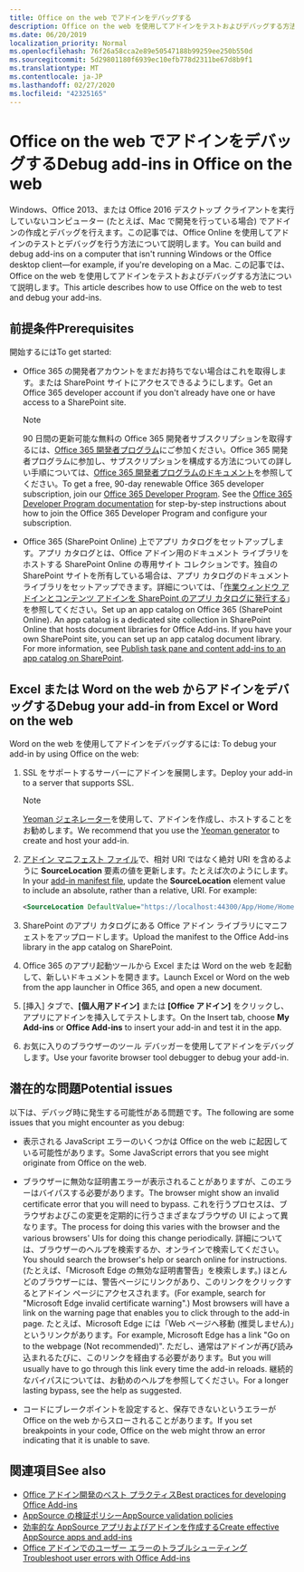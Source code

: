 ```yaml
---
title: Office on the web でアドインをデバッグする
description: Office on the web を使用してアドインをテストおよびデバッグする方法。
ms.date: 06/20/2019
localization_priority: Normal
ms.openlocfilehash: 76f26a58cca2e89e50547188b99259ee250b550d
ms.sourcegitcommit: 5d29801180f6939ec10efb778d2311be67d8b9f1
ms.translationtype: MT
ms.contentlocale: ja-JP
ms.lasthandoff: 02/27/2020
ms.locfileid: "42325165"
---
```

# <a name="debug-add-ins-in-office-on-the-web"></a><span data-ttu-id="db293-103">Office on the web でアドインをデバッグする</span><span class="sxs-lookup"><span data-stu-id="db293-103">Debug add-ins in Office on the web</span></span>


<span data-ttu-id="db293-104">Windows、Office 2013、または Office 2016 デスクトップ クライアントを実行していないコンピューター (たとえば、Mac で開発を行っている場合) でアドインの作成とデバッグを行えます。この記事では、Office Online を使用してアドインのテストとデバッグを行う方法について説明します。</span><span class="sxs-lookup"><span data-stu-id="db293-104">You can build and debug add-ins on a computer that isn't running Windows or the Office desktop client&mdash;for example, if you're developing on a Mac.</span></span> <span data-ttu-id="db293-105">この記事では、Office on the web を使用してアドインをテストおよびデバッグする方法について説明します。</span><span class="sxs-lookup"><span data-stu-id="db293-105">This article describes how to use Office on the web to test and debug your add-ins.</span></span> 

## <a name="prerequisites"></a><span data-ttu-id="db293-106">前提条件</span><span class="sxs-lookup"><span data-stu-id="db293-106">Prerequisites</span></span>

<span data-ttu-id="db293-107">開始するには</span><span class="sxs-lookup"><span data-stu-id="db293-107">To get started:</span></span>

- <span data-ttu-id="db293-108">Office 365 の開発者アカウントをまだお持ちでない場合はこれを取得します。または SharePoint サイトにアクセスできるようにします。</span><span class="sxs-lookup"><span data-stu-id="db293-108">Get an Office 365 developer account if you don't already have one or have access to a SharePoint site.</span></span>

  > [!NOTE]
  > <span data-ttu-id="db293-p102">90 日間の更新可能な無料の Office 365 開発者サブスクリプションを取得するには、[Office 365 開発者プログラム](https://developer.microsoft.com/office/dev-program)にご参加ください。Office 365 開発者プログラムに参加し、サブスクリプションを構成する方法についての詳しい手順については、[Office 365 開発者プログラムのドキュメント](/office/developer-program/office-365-developer-program)を参照してください。</span><span class="sxs-lookup"><span data-stu-id="db293-p102">To get a free, 90-day renewable Office 365 developer subscription, join our [Office 365 Developer Program](https://developer.microsoft.com/office/dev-program). See the [Office 365 Developer Program documentation](/office/developer-program/office-365-developer-program) for step-by-step instructions about how to join the Office 365 Developer Program and configure your subscription.</span></span>

- <span data-ttu-id="db293-p103">Office 365 (SharePoint Online) 上でアプリ カタログをセットアップします。アプリ カタログとは、Office アドイン用のドキュメント ライブラリをホストする SharePoint Online の専用サイト コレクションです。独自の SharePoint サイトを所有している場合は、アプリ カタログのドキュメント ライブラリをセットアップできます。詳細については、「[作業ウィンドウ アドインとコンテンツ アドインを SharePoint のアプリ カタログに発行する](../publish/publish-task-pane-and-content-add-ins-to-an-add-in-catalog.md)」を参照してください。</span><span class="sxs-lookup"><span data-stu-id="db293-p103">Set up an app catalog on Office 365 (SharePoint Online). An app catalog is a dedicated site collection in SharePoint Online that hosts document libraries for Office Add-ins. If you have your own SharePoint site, you can set up an app catalog document library. For more information, see [Publish task pane and content add-ins to an app catalog on SharePoint](../publish/publish-task-pane-and-content-add-ins-to-an-add-in-catalog.md).</span></span>


## <a name="debug-your-add-in-from-excel-or-word-on-the-web"></a><span data-ttu-id="db293-114">Excel または Word on the web からアドインをデバッグする</span><span class="sxs-lookup"><span data-stu-id="db293-114">Debug your add-in from Excel or Word on the web</span></span>

<span data-ttu-id="db293-115">Word on the web を使用してアドインをデバッグするには: </span><span class="sxs-lookup"><span data-stu-id="db293-115">To debug your add-in by using Office on the web:</span></span>

1. <span data-ttu-id="db293-116">SSL をサポートするサーバーにアドインを展開します。</span><span class="sxs-lookup"><span data-stu-id="db293-116">Deploy your add-in to a server that supports SSL.</span></span>

    > [!NOTE]
    > <span data-ttu-id="db293-117">[Yeoman ジェネレーター](https://github.com/OfficeDev/generator-office)を使用して、アドインを作成し、ホストすることをお勧めします。</span><span class="sxs-lookup"><span data-stu-id="db293-117">We recommend that you use the [Yeoman generator](https://github.com/OfficeDev/generator-office) to create and host your add-in.</span></span>

2. <span data-ttu-id="db293-p104">[アドイン マニフェスト ファイル](../develop/add-in-manifests.md)で、相対 URI ではなく絶対 URI を含めるように **SourceLocation** 要素の値を更新します。たとえば次のようにします。</span><span class="sxs-lookup"><span data-stu-id="db293-p104">In your [add-in manifest file](../develop/add-in-manifests.md), update the **SourceLocation** element value to include an absolute, rather than a relative, URI. For example:</span></span>

    ```xml
    <SourceLocation DefaultValue="https://localhost:44300/App/Home/Home.html" />
    ```

3. <span data-ttu-id="db293-120">SharePoint のアプリ カタログにある Office アドイン ライブラリにマニフェストをアップロードします。</span><span class="sxs-lookup"><span data-stu-id="db293-120">Upload the manifest to the Office Add-ins library in the app catalog on SharePoint.</span></span>

4. <span data-ttu-id="db293-121">Office 365 のアプリ起動ツールから Excel または Word on the web を起動して、新しいドキュメントを開きます。</span><span class="sxs-lookup"><span data-stu-id="db293-121">Launch Excel or Word on the web from the app launcher in Office 365, and open a new document.</span></span>

5. <span data-ttu-id="db293-122">[挿入] タブで、**[個人用アドイン]** または **[Office アドイン]** をクリックし、アプリにアドインを挿入してテストします。</span><span class="sxs-lookup"><span data-stu-id="db293-122">On the Insert tab, choose **My Add-ins** or **Office Add-ins** to insert your add-in and test it in the app.</span></span>

6. <span data-ttu-id="db293-123">お気に入りのブラウザーのツール デバッガーを使用してアドインをデバッグします。</span><span class="sxs-lookup"><span data-stu-id="db293-123">Use your favorite browser tool debugger to debug your add-in.</span></span>

## <a name="potential-issues"></a><span data-ttu-id="db293-124">潜在的な問題</span><span class="sxs-lookup"><span data-stu-id="db293-124">Potential issues</span></span>

<span data-ttu-id="db293-125">以下は、デバッグ時に発生する可能性がある問題です。</span><span class="sxs-lookup"><span data-stu-id="db293-125">The following are some issues that you might encounter as you debug:</span></span>

- <span data-ttu-id="db293-126">表示される JavaScript エラーのいくつかは Office on the web に起因している可能性があります。</span><span class="sxs-lookup"><span data-stu-id="db293-126">Some JavaScript errors that you see might originate from Office on the web.</span></span>

- <span data-ttu-id="db293-127">ブラウザーに無効な証明書エラーが表示されることがありますが、このエラーはバイパスする必要があります。</span><span class="sxs-lookup"><span data-stu-id="db293-127">The browser might show an invalid certificate error that you will need to bypass.</span></span> <span data-ttu-id="db293-128">これを行うプロセスは、ブラウザおよびこの変更を定期的に行うさまざまなブラウザの UI によって異なります。</span><span class="sxs-lookup"><span data-stu-id="db293-128">The process for doing this varies with the browser and the various browsers' UIs for doing this change periodically.</span></span> <span data-ttu-id="db293-129">詳細については、ブラウザーのヘルプを検索するか、オンラインで検索してください。</span><span class="sxs-lookup"><span data-stu-id="db293-129">You should search the browser's help or search online for instructions.</span></span> <span data-ttu-id="db293-130">(たとえば、「Microsoft Edge の無効な証明書警告」を検索します。) ほとんどのブラウザーには、警告ページにリンクがあり、このリンクをクリックするとアドイン ページにアクセスされます。</span><span class="sxs-lookup"><span data-stu-id="db293-130">(For example, search for "Microsoft Edge invalid certificate warning".) Most browsers will have a link on the warning page that enables you to click through to the add-in page.</span></span> <span data-ttu-id="db293-131">たとえば、Microsoft Edge には「Web ページへ移動 (推奨しません)」というリンクがあります。</span><span class="sxs-lookup"><span data-stu-id="db293-131">For example, Microsoft Edge has a link "Go on to the webpage (Not recommended)".</span></span> <span data-ttu-id="db293-132">ただし、通常はアドインが再び読み込まれるたびに、このリンクを経由する必要があります。</span><span class="sxs-lookup"><span data-stu-id="db293-132">But you will usually have to go through this link every time the add-in reloads.</span></span> <span data-ttu-id="db293-133">継続的なバイパスについては、お勧めのヘルプを参照してください。</span><span class="sxs-lookup"><span data-stu-id="db293-133">For a longer lasting bypass, see the help as suggested.</span></span>

- <span data-ttu-id="db293-134">コードにブレークポイントを設定すると、保存できないというエラーが Office on the web からスローされることがあります。</span><span class="sxs-lookup"><span data-stu-id="db293-134">If you set breakpoints in your code, Office on the web might throw an error indicating that it is unable to save.</span></span>

## <a name="see-also"></a><span data-ttu-id="db293-135">関連項目</span><span class="sxs-lookup"><span data-stu-id="db293-135">See also</span></span>

- [<span data-ttu-id="db293-136">Office アドイン開発のベスト プラクティス</span><span class="sxs-lookup"><span data-stu-id="db293-136">Best practices for developing Office Add-ins</span></span>](../concepts/add-in-development-best-practices.md)
- [<span data-ttu-id="db293-137">AppSource の検証ポリシー</span><span class="sxs-lookup"><span data-stu-id="db293-137">AppSource validation policies</span></span>](/office/dev/store/validation-policies)  
- [<span data-ttu-id="db293-138">効率的な AppSource アプリおよびアドインを作成する</span><span class="sxs-lookup"><span data-stu-id="db293-138">Create effective AppSource apps and add-ins</span></span>](/office/dev/store/create-effective-office-store-listings)  
- [<span data-ttu-id="db293-139">Office アドインでのユーザー エラーのトラブルシューティング</span><span class="sxs-lookup"><span data-stu-id="db293-139">Troubleshoot user errors with Office Add-ins</span></span>](testing-and-troubleshooting.md)
    
